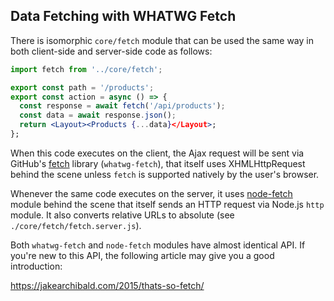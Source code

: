 ## Data Fetching with WHATWG Fetch

There is isomorphic `core/fetch` module that can be used the same way in both
client-side and server-side code as follows:

```jsx
import fetch from '../core/fetch';

export const path = '/products';
export const action = async () => {
  const response = await fetch('/api/products');
  const data = await response.json();
  return <Layout><Products {...data}</Layout>;
};
```

When this code executes on the client, the Ajax request will be sent via
GitHub's [fetch](https://github.com/github/fetch) library (`whatwg-fetch`),
that itself uses XHMLHttpRequest behind the scene unless `fetch` is supported
natively by the user's browser.

Whenever the same code executes on the server, it uses
[node-fetch](https://github.com/bitinn/node-fetch) module behind the scene that
itself sends an HTTP request via Node.js `http` module. It also converts
relative URLs to absolute (see `./core/fetch/fetch.server.js`).

Both `whatwg-fetch` and `node-fetch` modules have almost identical API. If
you're new to this API, the following article may give you a good introduction:

https://jakearchibald.com/2015/thats-so-fetch/



